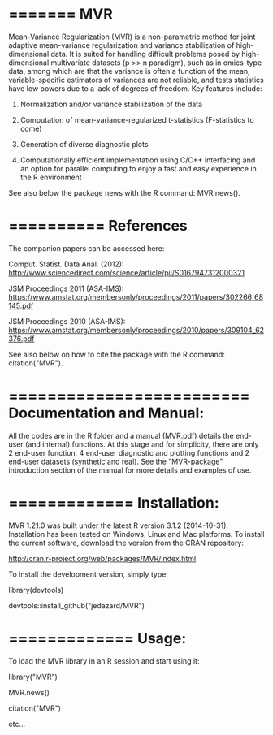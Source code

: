 =======
MVR
=======
Mean-Variance Regularization (MVR) is a non-parametric method for joint adaptive mean-variance regularization and variance stabilization of high-dimensional data.
It is suited for handling difficult problems posed by high-dimensional multivariate datasets (p >> n
paradigm), such as in omics-type data, among which are that the variance is often a function of the
mean, variable-specific estimators of variances are not reliable, and tests statistics have low powers
due to a lack of degrees of freedom.
Key features include:

1. Normalization and/or variance stabilization of the data

2. Computation of mean-variance-regularized t-statistics (F-statistics to come)

3. Generation of diverse diagnostic plots

4. Computationally efficient implementation using C/C++ interfacing and an option for parallel
computing to enjoy a fast and easy experience in the R environment

See also below the package news with the R command: MVR.news().

==========
References
==========
The companion papers can be accessed here:

Comput. Statist. Data Anal. (2012):
http://www.sciencedirect.com/science/article/pii/S0167947312000321

JSM Proceedings 2011 (ASA-IMS): 
https://www.amstat.org/membersonly/proceedings/2011/papers/302266_68145.pdf

JSM Proceedings 2010 (ASA-IMS): 
https://www.amstat.org/membersonly/proceedings/2010/papers/309104_62376.pdf

See also below on how to cite the package with the R command: citation("MVR").

=========================
Documentation and Manual: 
=========================
All the codes are in the R folder and a manual (MVR.pdf) details the end-user (and internal) functions. At this stage and for simplicity, there are only 2 end-user function, 4 end-user diagnostic and plotting functions and 2 end-user datasets (synthetic and real). See the "MVR-package" introduction section of the manual for more details and examples of use.

=============
Installation: 
=============
MVR 1.21.0 was built under the latest R version 3.1.2 (2014-10-31).
Installation has been tested on Windows, Linux and Mac platforms.
To install the current software, download the version from the CRAN repository:

http://cran.r-project.org/web/packages/MVR/index.html

To install the development version, simply type:

library(devtools)

devtools::install_github("jedazard/MVR")

=============
Usage: 
=============
To load the MVR library in an R session and start using it:

library("MVR")

MVR.news()

citation("MVR")

etc...
